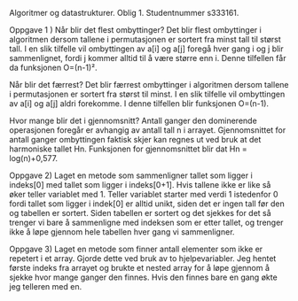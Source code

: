 Algoritmer og datastrukturer.
Oblig 1.
Studentnummer s333161.

Oppgave 1 )
Når blir det flest ombyttinger? 
Det blir flest ombyttinger i algoritmen dersom tallene i permutasjonen er sortert fra minst tall til størst tall. I en slik tilfelle vil ombyttingen av a[i] og a[j] foregå hver gang i og  j blir sammenlignet, fordi j kommer alltid til å være større enn i. Denne tilfellen får da funksjonen O=(n-1)².

Når blir det færrest? 
Det blir færrest ombyttinger i algoritmen dersom tallene i permutasjonen er sortert fra størst til minst. I en slik tilfelle vil ombyttingen av a[i] og a[j] aldri forekomme. I denne tilfellen blir funksjonen O=(n-1).

Hvor mange blir det i gjennomsnitt? 
Antall ganger den dominerende operasjonen foregår er avhangig av antall tall n i arrayet. Gjennomsnittet for antall ganger ombyttingen faktisk skjer kan regnes ut ved bruk at det harmoniske tallet Hn. Funksjonen for gjennomsnittet blir dat Hn = log(n)+0,577.

Oppgave 2)
Laget en metode som sammenligner tallet som ligger i indeks[0] med tallet som ligger i indeks[0+1]. Hvis tallene ikke er like så øker teller variablet med 1. Teller variablet starter med verdi 1 istedenfor 0 fordi tallet som ligger i indek[0] er alltid unikt, siden det er ingen tall før den og tabellen er sortert. Siden tabellen er sortert og det sjekkes for det så trenger vi bare å sammenligne med indeksen som er etter tallet, og trenger ikke å løpe gjennom hele tabellen hver gang vi sammenligner.  

Oppgave 3)
Laget en metode som finner antall elementer som ikke er repetert i et array. Gjorde dette ved bruk av to hjelpevariabler. Jeg hentet første indeks fra arrayet og brukte et nested array for å løpe gjennom å sjekke hvor mange ganger den finnes. Hvis den finnes bare en gang økte jeg telleren med en.